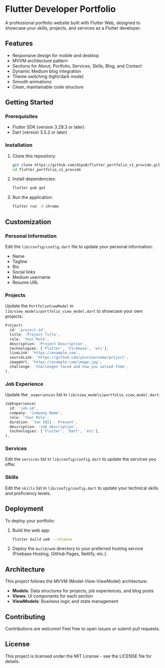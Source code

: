 # Flutter Developer Portfolio

A professional portfolio website built with Flutter Web, designed to showcase your skills, projects, and services as a Flutter developer.

## Features

- Responsive design for mobile and desktop
- MVVM architecture pattern
- Sections for About, Portfolio, Services, Skills, Blog, and Contact
- Dynamic Medium blog integration
- Theme switching (light/dark mode)
- Smooth animations
- Clean, maintainable code structure

## Getting Started

### Prerequisites

- Flutter SDK (version 3.29.3 or later)
- Dart (version 3.5.2 or later)

### Installation

1. Clone this repository:
   ```bash
   git clone https://github.com/dipu0/flutter_portfolio_v1_provide.git
   cd flutter_portfolio_v1_provide
   ```

2. Install dependencies:
   ```bash
   flutter pub get
   ```

3. Run the application:
   ```bash
   flutter run -d chrome
   ```

## Customization

### Personal Information

Edit the `lib/config/config.dart` file to update your personal information:

- Name
- Tagline
- Bio
- Social links
- Medium username
- Resume URL

### Projects

Update the `PortfolioViewModel` in `lib/view_models/portfolio_view_model.dart` to showcase your own projects:

```dart
Project(
  id: 'project-id',
  title: 'Project Title',
  role: 'Your Role',
  description: 'Project Description',
  technologies: ['Flutter', 'Firebase', 'etc'],
  liveLink: 'https://example.com',
  sourceLink: 'https://github.com/yourusername/project',
  imageUrl: 'https://example.com/image.jpg',
  challenge: 'Challenges faced and how you solved them',
),
```

### Job Experience

Update the `_experiences` list in `lib/view_models/portfolio_view_model.dart`:

```dart
JobExperience(
  id: 'job-id',
  company: 'Company Name',
  role: 'Your Role',
  duration: 'Jan 2021 - Present',
  description: 'Job description',
  technologies: ['Flutter', 'Dart', 'etc'],
),
```

### Services

Edit the `services` list in `lib/config/config.dart` to update the services you offer.

### Skills

Edit the `skills` list in `lib/config/config.dart` to update your technical skills and proficiency levels.

## Deployment

To deploy your portfolio:

1. Build the web app:
   ```bash
   flutter build web --release
   ```

2. Deploy the `build/web` directory to your preferred hosting service (Firebase Hosting, GitHub Pages, Netlify, etc.).

## Architecture

This project follows the MVVM (Model-View-ViewModel) architecture:

- **Models**: Data structures for projects, job experiences, and blog posts
- **Views**: UI components for each section
- **ViewModels**: Business logic and state management

## Contributing

Contributions are welcome! Feel free to open issues or submit pull requests.

## License

This project is licensed under the MIT License - see the LICENSE file for details.